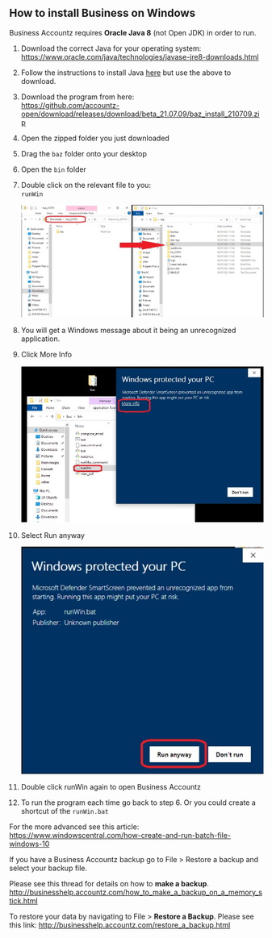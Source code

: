 ## How to install Business on Windows

Business Accountz requires **Oracle Java 8** (not Open JDK) in order to run. 

1. Download the correct Java for your operating system:   
   <https://www.oracle.com/java/technologies/javase-jre8-downloads.html>
3. Follow the instructions to install Java [here](https://www.java.com/en/download/help/windows_manual_download.html) but use the above to download.
4. Download the program from here:   
   <https://github.com/accountz-open/download/releases/download/beta_21.07.09/baz_install_210709.zip>
5. Open the zipped folder you just downloaded
6. Drag the `baz` folder onto your desktop
7. Open the `bin` folder
8. Double click on the relevant file to you:  
   `runWin`  

   ![baz install windows](baz-install-win.jpg)

9. You will get a Windows message about it being an unrecognized application. 
9. Click More Info  

   ![baz unidentified -windows](baz-unidentified-win.jpg)

9. Select Run anyway

   ![confirm security windows](confirm-security-win.jpg)
   
9. Double click runWin again to open Business Accountz
9. To run the program each time go back to step 6. Or you could create a shortcut of the `runWin.bat`

For the more advanced see this article: <https://www.windowscentral.com/how-create-and-run-batch-file-windows-10>

If you have a Business Accountz backup go to File > Restore a backup and select your backup file.

Please see this thread for details on how to **make a backup**.
<http://businesshelp.accountz.com/how_to_make_a_backup_on_a_memory_stick.html>

To restore your data by navigating to File > **Restore a Backup**. Please see this link:
<http://businesshelp.accountz.com/restore_a_backup.html>



